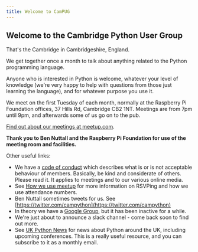 ```yaml
---
title: Welcome to CamPUG
---
```


## Welcome to the Cambridge Python User Group

That's the Cambridge in Cambridgeshire, England.

We get together once a month to talk about anything related to the Python programming language.

Anyone who is interested in Python is welcome, whatever your level of knowledge (we're very happy to help with questions from those just learning the language), and for whatever purpose you use it.

We meet on the first Tuesday of each month, normally at the Raspberry Pi Foundation offices, 37 Hills Rd, Cambridge CB2 1NT. Meetings are from 7pm until 9pm, and afterwards some of us go on to the pub.

[Find out about our meetings at meetup.com](https://www.meetup.com/CamPUG).

**Thank you to Ben Nuttall and the Raspberry Pi Foundation for use of the meeting room and facilities.**

Other useful links:

* We have a [code of conduct](https://github.com/campug/organisational/blob/master/CodeOfConduct.rst) which describes what is or is not acceptable behaviour of members. Basically, be kind and considerate of others. Please read it. It applies to meetings and to our various online media.
* See [How we use meetup](https://campug.github.io/how-we-use-meetup.html) for more information on RSVPing and how we use attendance numbers.
* Ben Nuttall sometimes tweets for us. See [https://twitter.com/campython](https://twitter.com/campython)
* In theory we have a [Google Group](https://groups.google.com/forum/#!forum/campug), but it has been inactive for a while.
* We're just about to announce a slack channel - come back soon to find out more.
* See [UK Python News](http://uk.python.org/) for news about Python around the UK, including upcoming conferences. This is a really useful resource, and you can subscribe to it as a monthly email.
